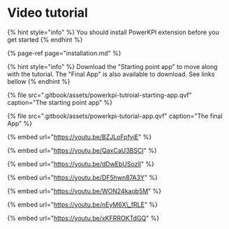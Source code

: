 # Video tutorial

{% hint style="info" %}
You should install PowerKPI extension before you get started
{% endhint %}

{% page-ref page="installation.md" %}

{% hint style="info" %}
Download the "Starting point app" to move along with the tutorial. The "Final App" is also available to download. See links bellow
{% endhint %}

{% file src=".gitbook/assets/powerkpi-tutroial-starting-app.qvf" caption="The starting point app" %}

{% file src=".gitbook/assets/powerkpi-tutorial-app.qvf" caption="The final App" %}

{% embed url="https://youtu.be/BZJLoFpfviE" %}

{% embed url="https://youtu.be/QaxCaU3BSCI" %}

{% embed url="https://youtu.be/dDwEbUSozlI" %}

{% embed url="https://youtu.be/DF5hwn87A3Y" %}

{% embed url="https://youtu.be/WON24kaob5M" %}

{% embed url="https://youtu.be/nEyM6X\_fRLE" %}

{% embed url="https://youtu.be/xKFRROKTdGQ" %}



